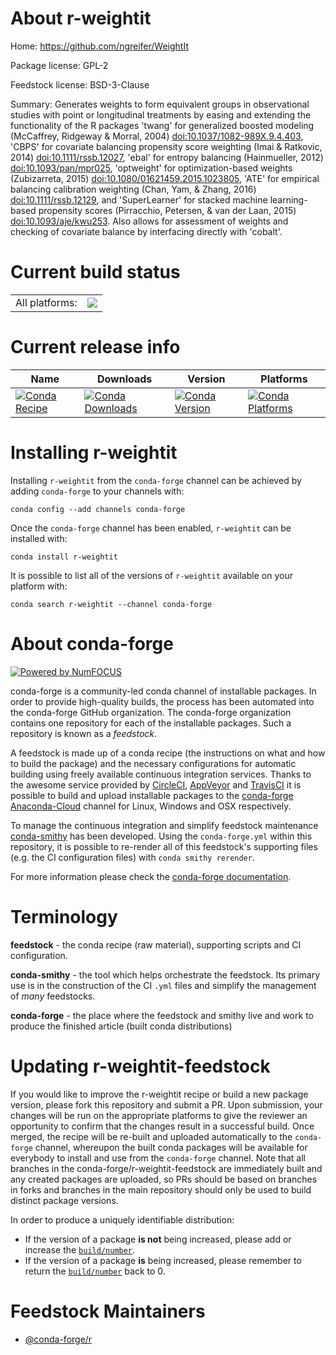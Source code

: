 About r-weightit
================

Home: https://github.com/ngreifer/WeightIt

Package license: GPL-2

Feedstock license: BSD-3-Clause

Summary: Generates weights to form equivalent groups in observational studies with point or longitudinal treatments by easing and extending the functionality of the R packages 'twang' for generalized boosted modeling (McCaffrey, Ridgeway & Morral, 2004) <doi:10.1037/1082-989X.9.4.403>, 'CBPS' for covariate balancing propensity score weighting (Imai & Ratkovic, 2014) <doi:10.1111/rssb.12027>, 'ebal' for entropy balancing (Hainmueller, 2012) <doi:10.1093/pan/mpr025>, 'optweight' for optimization-based weights (Zubizarreta, 2015) <doi:10.1080/01621459.2015.1023805>, 'ATE' for empirical balancing calibration weighting (Chan, Yam, & Zhang, 2016) <doi:10.1111/rssb.12129>, and 'SuperLearner' for stacked machine learning-based propensity scores (Pirracchio, Petersen, & van der Laan, 2015) <doi:10.1093/aje/kwu253>. Also allows for assessment of weights and checking of covariate balance by interfacing directly with 'cobalt'.



Current build status
====================


<table><tr><td>All platforms:</td>
    <td>
      <a href="https://dev.azure.com/conda-forge/feedstock-builds/_build/latest?definitionId=8922&branchName=master">
        <img src="https://dev.azure.com/conda-forge/feedstock-builds/_apis/build/status/r-weightit-feedstock?branchName=master">
      </a>
    </td>
  </tr>
</table>

Current release info
====================

| Name | Downloads | Version | Platforms |
| --- | --- | --- | --- |
| [![Conda Recipe](https://img.shields.io/badge/recipe-r--weightit-green.svg)](https://anaconda.org/conda-forge/r-weightit) | [![Conda Downloads](https://img.shields.io/conda/dn/conda-forge/r-weightit.svg)](https://anaconda.org/conda-forge/r-weightit) | [![Conda Version](https://img.shields.io/conda/vn/conda-forge/r-weightit.svg)](https://anaconda.org/conda-forge/r-weightit) | [![Conda Platforms](https://img.shields.io/conda/pn/conda-forge/r-weightit.svg)](https://anaconda.org/conda-forge/r-weightit) |

Installing r-weightit
=====================

Installing `r-weightit` from the `conda-forge` channel can be achieved by adding `conda-forge` to your channels with:

```
conda config --add channels conda-forge
```

Once the `conda-forge` channel has been enabled, `r-weightit` can be installed with:

```
conda install r-weightit
```

It is possible to list all of the versions of `r-weightit` available on your platform with:

```
conda search r-weightit --channel conda-forge
```


About conda-forge
=================

[![Powered by NumFOCUS](https://img.shields.io/badge/powered%20by-NumFOCUS-orange.svg?style=flat&colorA=E1523D&colorB=007D8A)](http://numfocus.org)

conda-forge is a community-led conda channel of installable packages.
In order to provide high-quality builds, the process has been automated into the
conda-forge GitHub organization. The conda-forge organization contains one repository
for each of the installable packages. Such a repository is known as a *feedstock*.

A feedstock is made up of a conda recipe (the instructions on what and how to build
the package) and the necessary configurations for automatic building using freely
available continuous integration services. Thanks to the awesome service provided by
[CircleCI](https://circleci.com/), [AppVeyor](https://www.appveyor.com/)
and [TravisCI](https://travis-ci.com/) it is possible to build and upload installable
packages to the [conda-forge](https://anaconda.org/conda-forge)
[Anaconda-Cloud](https://anaconda.org/) channel for Linux, Windows and OSX respectively.

To manage the continuous integration and simplify feedstock maintenance
[conda-smithy](https://github.com/conda-forge/conda-smithy) has been developed.
Using the ``conda-forge.yml`` within this repository, it is possible to re-render all of
this feedstock's supporting files (e.g. the CI configuration files) with ``conda smithy rerender``.

For more information please check the [conda-forge documentation](https://conda-forge.org/docs/).

Terminology
===========

**feedstock** - the conda recipe (raw material), supporting scripts and CI configuration.

**conda-smithy** - the tool which helps orchestrate the feedstock.
                   Its primary use is in the construction of the CI ``.yml`` files
                   and simplify the management of *many* feedstocks.

**conda-forge** - the place where the feedstock and smithy live and work to
                  produce the finished article (built conda distributions)


Updating r-weightit-feedstock
=============================

If you would like to improve the r-weightit recipe or build a new
package version, please fork this repository and submit a PR. Upon submission,
your changes will be run on the appropriate platforms to give the reviewer an
opportunity to confirm that the changes result in a successful build. Once
merged, the recipe will be re-built and uploaded automatically to the
`conda-forge` channel, whereupon the built conda packages will be available for
everybody to install and use from the `conda-forge` channel.
Note that all branches in the conda-forge/r-weightit-feedstock are
immediately built and any created packages are uploaded, so PRs should be based
on branches in forks and branches in the main repository should only be used to
build distinct package versions.

In order to produce a uniquely identifiable distribution:
 * If the version of a package **is not** being increased, please add or increase
   the [``build/number``](https://conda.io/docs/user-guide/tasks/build-packages/define-metadata.html#build-number-and-string).
 * If the version of a package **is** being increased, please remember to return
   the [``build/number``](https://conda.io/docs/user-guide/tasks/build-packages/define-metadata.html#build-number-and-string)
   back to 0.

Feedstock Maintainers
=====================

* [@conda-forge/r](https://github.com/conda-forge/r/)

